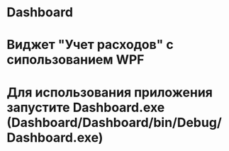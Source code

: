 # Dashboard
# Виджет "Учет расходов" с сипользованием WPF
# Для использования приложения запустите Dashboard.exe (Dashboard/Dashboard/bin/Debug/Dashboard.exe)
